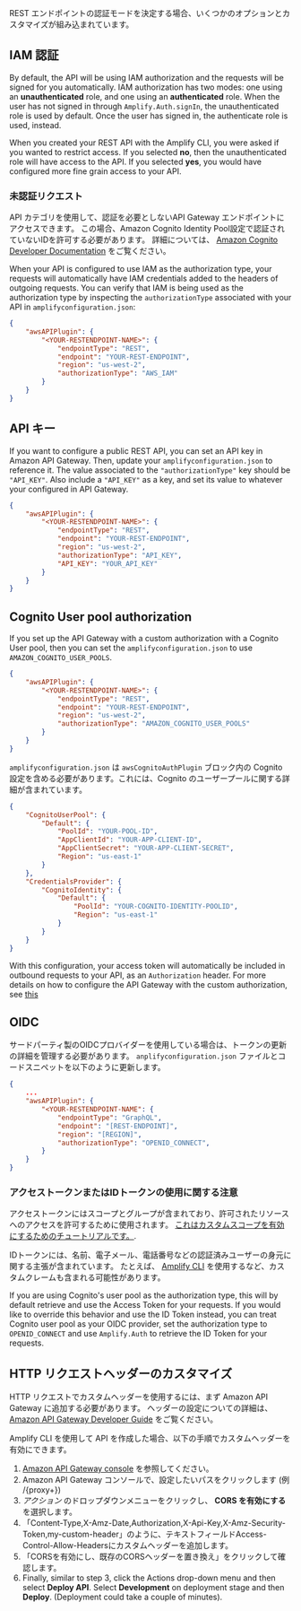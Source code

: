 REST エンドポイントの認証モードを決定する場合、いくつかのオプションとカスタマイズが組み込まれています。

## IAM 認証

By default, the API will be using IAM authorization and the requests will be signed for you automatically. IAM authorization has two modes: one using an **unauthenticated** role, and one using an **authenticated** role. When the user has not signed in through `Amplify.Auth.signIn`, the unauthenticated role is used by default. Once the user has signed in, the authenticate role is used, instead.

When you created your REST API with the Amplify CLI, you were asked if you wanted to restrict access. If you selected **no**, then the unauthenticated role will have access to the API. If you selected **yes**, you would have configured more fine grain access to your API.

### 未認証リクエスト

API カテゴリを使用して、認証を必要としないAPI Gateway エンドポイントにアクセスできます。 この場合、Amazon Cognito Identity Pool設定で認証されていないIDを許可する必要があります。 詳細については、 [Amazon Cognito Developer Documentation](https://docs.aws.amazon.com/cognito/latest/developerguide/identity-pools.html#enable-or-disable-unauthenticated-identities) をご覧ください。

When your API is configured to use IAM as the authorization type, your requests will automatically have IAM credentials added to the headers of outgoing requests. You can verify that IAM is being used as the authorization type by inspecting the `authorizationType` associated with your API in `amplifyconfiguration.json`:

```json
{
    "awsAPIPlugin": {
        "<YOUR-RESTENDPOINT-NAME>": {
            "endpointType": "REST",
            "endpoint": "YOUR-REST-ENDPOINT",
            "region": "us-west-2",
            "authorizationType": "AWS_IAM"
        }
    }
}
```

## API キー

If you want to configure a public REST API, you can set an API key in Amazon API Gateway. Then, update your `amplifyconfiguration.json` to reference it.  The value associated to the `"authorizationType"` key should be `"API_KEY"`.  Also include a `"API_KEY"` as a key, and set its value to whatever your configured in API Gateway.

```json
{
    "awsAPIPlugin": {
        "<YOUR-RESTENDPOINT-NAME>": {
            "endpointType": "REST",
            "endpoint": "YOUR-REST-ENDPOINT",
            "region": "us-west-2",
            "authorizationType": "API_KEY",
            "API_KEY": "YOUR_API_KEY"
        }
    }
}
```

## Cognito User pool authorization

If you set up the API Gateway with a custom authorization with a Cognito User pool, then you can set the `amplifyconfiguration.json` to use `AMAZON_COGNITO_USER_POOLS`.

```json
{
    "awsAPIPlugin": {
        "<YOUR-RESTENDPOINT-NAME>": {
            "endpointType": "REST",
            "endpoint": "YOUR-REST-ENDPOINT",
            "region": "us-west-2",
            "authorizationType": "AMAZON_COGNITO_USER_POOLS"
        }
    }
}
```

`amplifyconfiguration.json` は `awsCognitoAuthPlugin` ブロック内の Cognito 設定を含める必要があります。これには、Cognito のユーザープールに関する詳細が含まれています。
```json
{
    "CognitoUserPool": {
        "Default": {
            "PoolId": "YOUR-POOL-ID",
            "AppClientId": "YOUR-APP-CLIENT-ID",
            "AppClientSecret": "YOUR-APP-CLIENT-SECRET",
            "Region": "us-east-1"
        }
    },
    "CredentialsProvider": {
        "CognitoIdentity": {
            "Default": {
                "PoolId": "YOUR-COGNITO-IDENTITY-POOLID",
                "Region": "us-east-1"
            }
        }
    }
}
```

With this configuration, your access token will automatically be included in outbound requests to your API, as an `Authorization` header. For more details on how to configure the API Gateway with the custom authorization, see [this](https://docs.aws.amazon.com/apigateway/latest/developerguide/apigateway-integrate-with-cognito.html)


## OIDC

サードパーティ製のOIDCプロバイダーを使用している場合は、トークンの更新の詳細を管理する必要があります。 `anplifyconfiguration.json` ファイルとコードスニペットを以下のように更新します。

```json
{
    ...
    "awsAPIPlugin": {
        "<YOUR-RESTENDPOINT-NAME": {
            "endpointType": "GraphQL",
            "endpoint": "[REST-ENDPOINT]",
            "region": "[REGION]",
            "authorizationType": "OPENID_CONNECT",
        }
    }
}
```

<inline-fragment platform="ios" src="~/lib/graphqlapi/fragments/ios/authz/20_oidc.md"></inline-fragment> <inline-fragment platform="android" src="~/lib/graphqlapi/fragments/android/authz/20_oidc.md"></inline-fragment>

### アクセストークンまたはIDトークンの使用に関する注意

アクセストークンにはスコープとグループが含まれており、許可されたリソースへのアクセスを許可するために使用されます。 [これはカスタムスコープを有効にするためのチュートリアルです。](https://aws.amazon.com/premiumsupport/knowledge-center/cognito-custom-scopes-api-gateway/).

IDトークンには、名前、電子メール、電話番号などの認証済みユーザーの身元に関する主張が含まれています。 たとえば、 [Amplify CLI](https://docs.amplify.aws/cli/usage/lambda-triggers#override-id-token-claims) を使用するなど、カスタムクレームも含まれる可能性があります。

If you are using Cognito's user pool as the authorization type, this will by default retrieve and use the Access Token for your requests. If you would like to override this behavior and use the ID Token instead, you can treat Cognito user pool as your OIDC provider, set the authorization type to `OPENID_CONNECT` and use `Amplify.Auth` to retrieve the ID Token for your requests.

<inline-fragment platform="ios" src="~/lib/graphqlapi/fragments/ios/authz/21_oidc.md"></inline-fragment> <inline-fragment platform="android" src="~/lib/graphqlapi/fragments/android/authz/21_oidc.md"></inline-fragment>

## HTTP リクエストヘッダーのカスタマイズ

HTTP リクエストでカスタムヘッダーを使用するには、まず Amazon API Gateway に追加する必要があります。 ヘッダーの設定についての詳細は、 [Amazon API Gateway Developer Guide](http://docs.aws.amazon.com/apigateway/latest/developerguide/how-to-cors.html) をご覧ください。

Amplify CLI を使用して API を作成した場合、以下の手順でカスタムヘッダーを有効にできます。

1. [Amazon API Gateway console](https://aws.amazon.com/api-gateway/) を参照してください。
3. Amazon API Gateway コンソールで、設定したいパスをクリックします (例 /{proxy+})
4. *アクション* のドロップダウンメニューをクリックし、 **CORS を有効にする** を選択します。
5. 「Content-Type,X-Amz-Date,Authorization,X-Api-Key,X-Amz-Security-Token,my-custom-header」のように、テキストフィールドAccess-Control-Allow-Headersにカスタムヘッダーを追加します。
6. 「CORSを有効にし、既存のCORSヘッダーを置き換え」をクリックして確認します。
7. Finally, similar to step 3, click the Actions drop-down menu and then select **Deploy API**. Select **Development** on deployment stage and then **Deploy**. (Deployment could take a couple of minutes).
